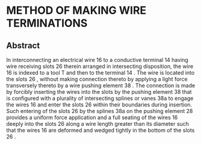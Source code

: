 # METHOD OF MAKING WIRE TERMINATIONS

## Abstract
In interconnecting an electrical wire 16 to a conductive terminal 14 having wire receiving slots 26 therein arranged in intersecting disposition, the wire 16 is indexed to a tool T and then to the terminal 14 . The wire is located into the slots 26 , without making connection thereto by applying a light force transversely thereto by a wire pushing element 38 . The connection is made by forcibly inserting the wires into the slots by the pushing element 38 that is configured with a plurality of intersecting splines or vanes 38a to engage the wires 16 and enter the slots 26 within their boundaries during insertion. Such entering of the slots 26 by the splines 38a on the pushing element 28 provides a uniform force application and a full seating of the wires 16 deeply into the slots 26 along a wire length greater than its diameter such that the wires 16 are deformed and wedged tightly in the bottom of the slots 26 .